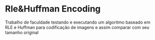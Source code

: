 # Rle&Huffman Encoding
Trabalho de faculdade testando e executando um algoritmo baseado em RLE e Huffman para codificação de imagens e assim comparar com seu tamanho original
